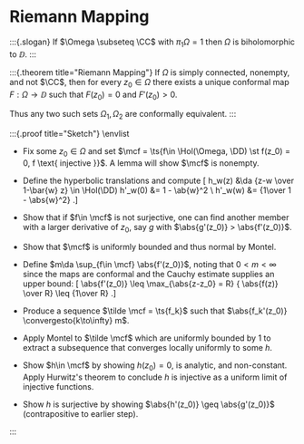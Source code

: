 # Riemann Mapping

:::{.slogan}
If $\Omega \subseteq \CC$ with $\pi_1 \Omega = 1$ then $\Omega$ is biholomorphic to $\DD$.
:::

:::{.theorem title="Riemann Mapping"}
If $\Omega$ is simply connected, nonempty, and not $\CC$, then for every $z_{0}\in \Omega$ there exists a unique conformal map $F:\Omega \to \DD$ such that $F(z_{0}) = 0$ and $F'(z_{0}) > 0$.

Thus any two such sets $\Omega_{1}, \Omega_{2}$ are conformally equivalent.
:::

:::{.proof title="Sketch"}
\envlist

- Fix some $z_0\in \Omega$ and set $\mcf = \ts{f\in \Hol(\Omega, \DD) \st f(z_0) = 0, f \text{ injective }}$.
  A lemma will show $\mcf$ is nonempty.

- Define the hyperbolic translations and compute
\[
h_w(z) &\da {z-w \over 1-\bar{w} z} \in \Hol(\DD)
h'_w(0) &= 1 - \ab{w}^2 \\
h'_w(w) &= {1\over 1 - \abs{w}^2}
.\]

- Show that if $f\in \mcf$ is not surjective, one can find another member with a larger derivative of $z_0$, say $g$ with $\abs{g'(z_0)} > \abs{f'(z_0)}$.

- Show that $\mcf$ is uniformly bounded and thus normal by Montel.
- Define $m\da \sup_{f\in \mcf} \abs{f'(z_0)}$, noting that $0<m<\infty$ since the maps are conformal and the Cauchy estimate supplies an upper bound:
\[
\abs{f'(z_0)} \leq \max_{\abs{z-z_0} = R} { \abs{f(z)} \over R} \leq {1\over R}
.\]

- Produce a sequence $\tilde \mcf = \ts{f_k}$ such that $\abs{f_k'(z_0)} \convergesto{k\to\infty} m$.
- Apply Montel to $\tilde \mcf$ which are uniformly bounded by 1 to extract a subsequence that converges locally uniformly to some $h$.
- Show $h\in \mcf$ by showing $h(z_0) = 0$, is analytic, and non-constant.
  Apply Hurwitz's theorem to conclude $h$ is injective as a uniform limit of injective functions.
- Show $h$ is surjective by showing $\abs{h'(z_0)} \geq \abs{g'(z_0)}$ (contrapositive to earlier step).


:::


